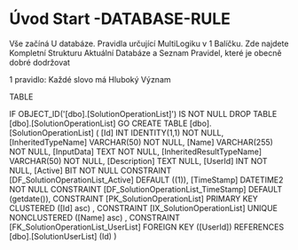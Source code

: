 ﻿# Úvod   Start -DATABASE-RULE  

Vše začíná U databáze. 
Pravidla určující MultiLogiku v 1 Balíčku.
Zde najdete Kompletní Strukturu Aktuální Databáze
a Seznam Pravidel, které je obecně dobré dodržovat

1 pravidlo: Každé slovo má Hluboký Význam

TABLE


 IF OBJECT_ID('[dbo].[SolutionOperationList]') IS NOT NULL 
 DROP TABLE [dbo].[SolutionOperationList] 
 GO
 CREATE TABLE [dbo].[SolutionOperationList] ( 
 [Id]                       INT              IDENTITY(1,1)          NOT NULL,
 [InheritedTypeName]        VARCHAR(50)                             NOT NULL,
 [Name]                     VARCHAR(255)                            NOT NULL,
 [InputData]                TEXT                                    NOT NULL,
 [InheritedResultTypeName]  VARCHAR(50)                             NOT NULL,
 [Description]              TEXT                                        NULL,
 [UserId]                   INT                                     NOT NULL,
 [Active]                   BIT                                     NOT NULL  CONSTRAINT [DF_SolutionOperationList_Active] DEFAULT ((1)),
 [TimeStamp]                DATETIME2                               NOT NULL  CONSTRAINT [DF_SolutionOperationList_TimeStamp] DEFAULT (getdate()),
 CONSTRAINT   [PK_SolutionOperationList]  PRIMARY KEY CLUSTERED    ([Id] asc) ,
 CONSTRAINT   [IX_SolutionOperationList]  UNIQUE      NONCLUSTERED ([Name] asc) ,
 CONSTRAINT [FK_SolutionOperationList_UserList] FOREIGN KEY ([UserId]) REFERENCES [dbo].[SolutionUserList] (Id) )
 
 